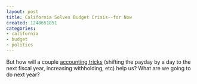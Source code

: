 ```yaml
---
layout: post
title: California Solves Budget Crisis--for Now
created: 1248651851
categories:
- california
- budget
- politics
---
```

But how will a couple [accounting tricks](http://www.sfgate.com/cgi-bin/article.cgi?f=/c/a/2009/07/25/MN8118SPLP.DTL) (shifting the payday by a day to the next fiscal year, increasing withholding, etc) help us? What are we going to do next year?
